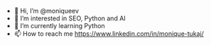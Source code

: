- 👋 Hi, I’m @moniqueev
- 👀 I’m interested in SEO, Python and AI
- 🌱 I’m currently learning Python
- 📫 How to reach me https://www.linkedin.com/in/monique-tukaj/

<!---
moniqueev/moniqueev is a ✨ special ✨ repository because its `README.md` (this file) appears on your GitHub profile.
You can click the Preview link to take a look at your changes.
--->
